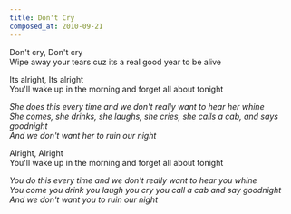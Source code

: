 ```yaml
---
title: Don't Cry
composed_at: 2010-09-21
---
```


Don't cry, Don't cry  
Wipe away your tears cuz its a real good year to be alive  

Its alright, Its alright  
You'll wake up in the morning and forget all about tonight  

*She does this every time and we don't really want to hear her whine*  
*She comes, she drinks, she laughs, she cries, she calls a cab, and says goodnight*  
*And we don't want her to ruin our night*  

Alright, Alright  
You'll wake up in the morning and forget all about tonight  

*You do this every time and we don't really want to hear you whine*  
*You come you drink you laugh you cry you call a cab and say goodnight*  
*And we don't want you to ruin our night*  
